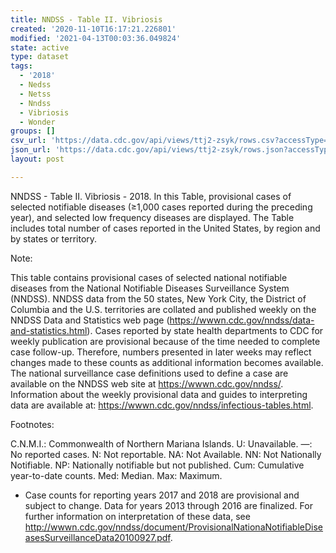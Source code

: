 ```yaml
---
title: NNDSS - Table II. Vibriosis
created: '2020-11-10T16:17:21.226801'
modified: '2021-04-13T00:03:36.049824'
state: active
type: dataset
tags:
  - '2018'
  - Nedss
  - Netss
  - Nndss
  - Vibriosis
  - Wonder
groups: []
csv_url: 'https://data.cdc.gov/api/views/ttj2-zsyk/rows.csv?accessType=DOWNLOAD'
json_url: 'https://data.cdc.gov/api/views/ttj2-zsyk/rows.json?accessType=DOWNLOAD'
layout: post

---
```

NNDSS - Table II.  Vibriosis - 2018. In this Table, provisional cases of selected notifiable diseases (≥1,000 cases reported during the preceding year), and selected low frequency diseases are displayed. The Table includes total number of cases reported in the United States, by region and by states or territory.

Note:

This table contains provisional cases of selected national notifiable diseases from the National Notifiable Diseases Surveillance System (NNDSS). NNDSS data from the 50 states, New York City, the District of Columbia and the U.S. territories are collated and published weekly on the NNDSS Data and Statistics web page (https://wwwn.cdc.gov/nndss/data-and-statistics.html). Cases reported by state health departments to CDC for weekly publication are provisional because of the time needed to complete case follow-up.  Therefore, numbers presented in later weeks may reflect changes made to these counts as additional information becomes available. The national surveillance case definitions used to define a case are available on the NNDSS web site at https://wwwn.cdc.gov/nndss/. Information about the weekly provisional data and guides to interpreting data are available at: https://wwwn.cdc.gov/nndss/infectious-tables.html. 

Footnotes:

C.N.M.I.: Commonwealth of Northern Mariana Islands. 
U: Unavailable. —: No reported cases. N: Not reportable. NA:  Not Available.  NN: Not Nationally Notifiable. NP: Nationally notifiable but not published. Cum: Cumulative year-to-date counts. Med: Median. Max: Maximum. 

* Case counts for reporting years 2017 and 2018 are provisional and subject to change. Data for years 2013 through 2016 are finalized. For further information on interpretation of these data, see http://wwwn.cdc.gov/nndss/document/ProvisionalNationaNotifiableDiseasesSurveillanceData20100927.pdf.

